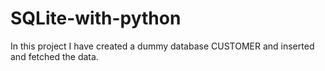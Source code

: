 # SQLite-with-python
In this project I have created a dummy database CUSTOMER and inserted and fetched the data.
